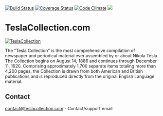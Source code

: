 [![Build Status](https://travis-ci.org/markovujo/teslacollection_com.svg?branch=master)](https://travis-ci.org/markovujo/teslacollection_com)
[![Coverage Status](https://coveralls.io/repos/markovujo/teslacollection_com/badge.svg)](https://coveralls.io/r/markovujo/teslacollection_com)
[![Code Climate](https://codeclimate.com/github/markovujo/teslacollection_com/badges/gpa.svg)](https://codeclimate.com/github/markovujo/teslacollection_com)
<a href="https://codeclimate.com/github/markovujo/teslacollection_com"><img src="https://codeclimate.com/github/markovujo/teslacollection_com/badges/gpa.svg" /></a>

TeslaCollection.com
=======

[![TeslaCollection](http://teslacollection.com/img/tesla.jpg)](http://teslacollection.com/)

The "Tesla Collection" is the most comprehensive compilation of newspaper and periodical material ever assembled by or about Nikola Tesla. The Collection begins on August 14, 1886 and continues through December 11, 1920. Comprising approximately 1,700 separate items totaling more than 4,200 pages, the Collection is drawn from both American and British publications and is reproduced directly from the original English Language material.

Contact
------------

contact@teslacollection.com - Contact/support email
